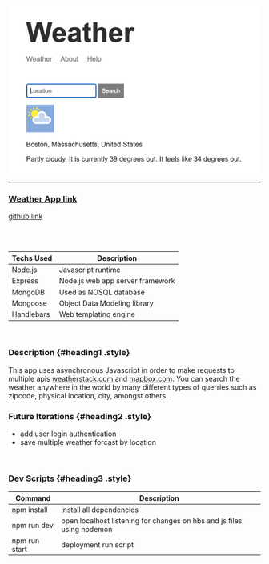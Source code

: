 ![weather app homepage](public/img//homepage.png)

---

### [Weather App link](https://www.example.com)
[github link](https://github.com/allan-io/weather-website)

<br>
<br>

| Techs Used| Description |
| ----------- | ----------- |
| Node.js | Javascript runtime |
| Express | Node.js web app server framework |
| MongoDB | Used as NOSQL database |
| Mongoose | Object Data Modeling library |
| Handlebars | Web templating engine |

<br>

### Description {#heading1 .style}

This app uses asynchronous Javascript in order to make requests to multiple apis [weatherstack.com](https://weatherstack.com/documentation) and [mapbox.com](https://docs.mapbox.com/). You can search the weather anywhere in the world by many different types of querries such as zipcode, physical location, city, amongst others.
<br>

### Future Iterations {#heading2 .style}

- add user login authentication
- save multiple weather forcast by location

<br>

### Dev Scripts {#heading3 .style}

    
| Command| Description |
| ----------- | ----------- |
| npm install | install all dependencies |
| npm run dev | open localhost listening for changes on hbs and js files using nodemon |
| npm run start | deployment run script |



<style>
    .style {
        color: #22d1ee;
    }
</style>

